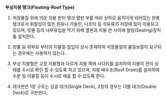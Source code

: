 **부상지붕 탱크(Floating-Roof Type)**
1. 저장물질 위에 띄운 지붕 판이 탱크 옆판 부를 따라 상하로 움직이게 되어있는 원통탱크로서 휘발성이 많은 원유나 가솔린, 나프타 등 석유류의 저장에 많이 이용되고 있으며, 빗물 등의 내부유입을 막기 위해 옆판과 지붕 판 사이에 씰링(Sealing)장치를 설치한다.

2. 빗물 등 외부로 부터의 이물질 침입이 상시 존재하여 저장물질의 품질보증이 요구되는 경우에는 사용하지 않는다.

3. 부상 지붕형은 고정 지붕형과 다르게 지붕 쪽에 사다리를 설치하여 지붕의 관리 상태를 수시로 확인 할 수 있도록 하고 있으며, 지붕 배수조(Roof Drain)를 설치하여 수분 및 이물질 등이 수시로 배출 할 수 있도록 한다.

4. 데크판은 1장 구조는 싱글 데크(Single Deck), 2장의 경우는 더블 데크(Double Deck)로 구분한다.